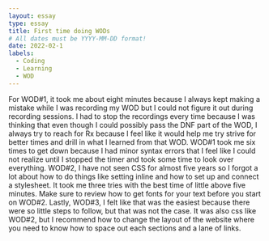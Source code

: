 ```yaml
---
layout: essay
type: essay
title: First time doing WODs
# All dates must be YYYY-MM-DD format!
date: 2022-02-1
labels:
  - Coding
  - Learning
  - WOD
---
```


For WOD#1, it took me about eight minutes because I always kept making a mistake while I was recording my WOD but I could not figure it out during recording sessions. I had to stop the recordings every time because I was thinking that even though I could possibly pass the DNF part of the WOD, I always try to reach for Rx because I feel like it would help me try strive for better times and drill in what I learned from that WOD. WOD#1 took me six times to get down because I had minor syntax errors that I feel like I could not realize until I stopped the timer and took some time to look over everything. WOD#2, I have not seen CSS for almost five years so I forgot a lot about how to do things like setting inline and how to set up and connect a stylesheet. It took me three tries with the best time of little above five minutes. Make sure to review how to get fonts for your text before you start on WOD#2. Lastly, WOD#3, I felt like that was the easiest because there were so little steps to follow, but that was not the case. It was also css like WOD#2, but I recommend how to change the layout of the website where you need to know how to space out each sections and a lane of links.
